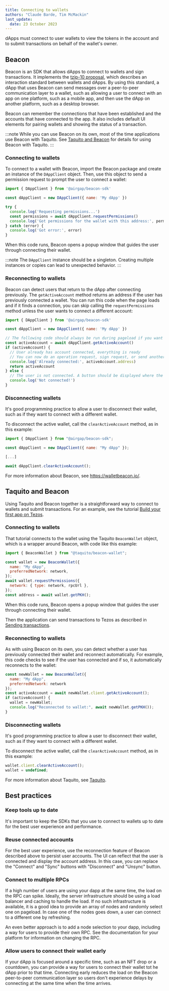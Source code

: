 ```yaml
---
title: Connecting to wallets
authors: "Claude Barde, Tim McMackin"
last_update:
  date: 23 October 2023
---
```


dApps must connect to user wallets to view the tokens in the account and to submit transactions on behalf of the wallet's owner.

## Beacon

Beacon is an SDK that allows dApps to connect to wallets and sign transactions.
It implements the [tzip-10 proposal](https://gitlab.com/tezos/tzip/-/tree/master/proposals/tzip-10), which describes an interaction standard between wallets and dApps.
By using this standard, a dApp that uses Beacon can send messages over a peer-to-peer communication layer to a wallet, such as allowing a user to connect with an app on one platform, such as a mobile app, and then use the dApp on another platform, such as a desktop browser.

Beacon can remember the connections that have been established and the accounts that have connected to the app.
It also includes default UI elements for pairing wallets and showing the status of a transaction.

:::note
While you can use Beacon on its own, most of the time applications use Beacon with Taquito.
See [Taquito and Beacon](#taquito-and-beacon) for details for using Beacon with Taquito.
:::

### Connecting to wallets

To connect to a wallet with Beacon, import the Beacon package and create an instance of the `DAppClient` object.
Then, use this object to send a permission request to prompt the user to connect a wallet:

```javascript
import { DAppClient } from '@airgap/beacon-sdk'

const dAppClient = new DAppClient({ name: 'My dApp' })

try {
  console.log('Requesting permissions...')
  const permissions = await dAppClient.requestPermissions()
  console.log('Got permissions for the wallet with this address:', permissions.address)
} catch (error) {
  console.log('Got error:', error)
}
```

When this code runs, Beacon opens a popup window that guides the user through connecting their wallet.

:::note
The `DAppClient` instance should be a singleton. Creating multiple instances or copies can lead to unexpected behavior.
:::

### Reconnecting to wallets

Beacon can detect users that return to the dApp after connecting previously.
The `getActiveAccount` method returns an address if the user has previously connected a wallet.
You can run this code when the page loads and if it finds a connection, you can skip calling the `requestPermissions` method unless the user wants to connect a different account:

```javascript
import { DAppClient } from '@airgap/beacon-sdk'

const dAppClient = new DAppClient({ name: 'My dApp' })

// The following code should always be run during pageload if you want to show if the user is connected.
const activeAccount = await dAppClient.getActiveAccount()
if (activeAccount) {
  // User already has account connected, everything is ready
  // You can now do an operation request, sign request, or send another permission request to switch wallet
  console.log('Already connected:', activeAccount.address)
  return activeAccount
} else {
  // The user is not connected. A button should be displayed where the user can connect to his wallet.
  console.log('Not connected!')
}
```

### Disconnecting wallets

It's good programming practice to allow a user to disconnect their wallet, such as if they want to connect with a different wallet.

To disconnect the active wallet, call the `clearActiveAccount` method, as in this example:

```javascript
import { DAppClient } from "@airgap/beacon-sdk";

const dAppClient = new DAppClient({ name: "My dApp" });

[...]

await dAppClient.clearActiveAccount();
```

For more information about Beacon, see https://walletbeacon.io/.

## Taquito and Beacon

Using Taquito and Beacon together is a straightforward way to connect to wallets and submit transactions.
For an example, see the tutorial [Build your first app on Tezos](../tutorials/build-your-first-app).

### Connecting to wallets

That tutorial connects to the wallet using the Taquito `BeaconWallet` object, which is a wrapper around Beacon, with code like this example:

```javascript
import { BeaconWallet } from "@taquito/beacon-wallet";

const wallet = new BeaconWallet({
  name: "My dApp",
  preferredNetwork: network,
});
await wallet.requestPermissions({
  network: { type: network, rpcUrl },
});
const address = await wallet.getPKH();
```

When this code runs, Beacon opens a popup window that guides the user through connecting their wallet.

Then the application can send transactions to Tezos as described in [Sending transactions](./sending-transactions).

### Reconnecting to wallets

As with using Beacon on its own, you can detect whether a user has previously connected their wallet and reconnect automatically.
For example, this code checks to see if the user has connected and if so, it automatically reconnects to the wallet:

```javascript
const newWallet = new BeaconWallet({
  name: "My dApp",
  preferredNetwork: network
});
const activeAccount = await newWallet.client.getActiveAccount();
if (activeAccount) {
  wallet = newWallet;
  console.log("Reconnected to wallet:", await newWallet.getPKH());
}
```

### Disconnecting wallets

It's good programming practice to allow a user to disconnect their wallet, such as if they want to connect with a different wallet.

To disconnect the active wallet, call the `clearActiveAccount` method, as in this example:

```javascript
wallet.client.clearActiveAccount();
wallet = undefined;
```

For more information about Taquito, see [Taquito](./taquito).

## Best practices

### Keep tools up to date

It's important to keep the SDKs that you use to connect to wallets up to date for the best user experience and performance.

### Reuse connected accounts

For the best user experience, use the reconnection feature of Beacon described above to persist user accounts.
The UI can reflect that the user is connected and display the account address.
In this case, you can replace the "Connect" and "Sync" buttons with "Disconnect" and "Unsync" button.

### Connect to multiple RPCs

If a high number of users are using your dapp at the same time, the load on the RPC can spike. Ideally, the server infrastructure should be using a load balancer and caching to handle the load. If no such infrastructure is available, it is a good idea to provide an array of nodes and randomly select one on pageload. In case one of the nodes goes down, a user can connect to a different one by refreshing.

An even better approach is to add a node selection to your dapp, including a way for users to provide their own RPC.
See the documentation for your platform for information on changing the RPC.

### Allow users to connect their wallet early

If your dApp is focused around a specific time, such as an NFT drop or a countdown, you can provide a way for users to connect their wallet tot he dApp prior to that time.
Connecting early reduces the load on the Beacon peer-to-peer communication layer so users don't experience delays by connecting at the same time when the time arrives.
